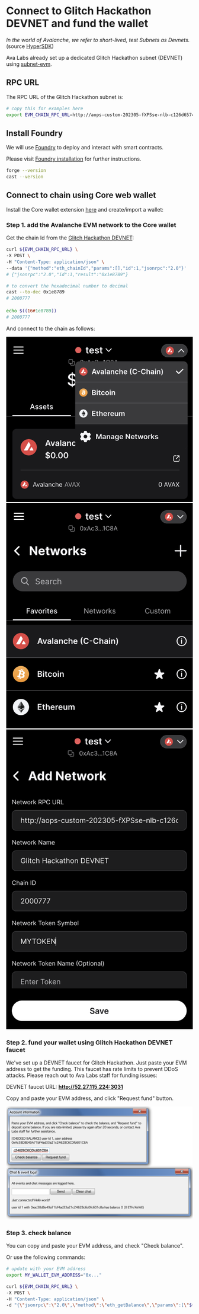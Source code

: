 # Connect to Glitch Hackathon DEVNET and fund the wallet

_In the world of Avalanche, we refer to short-lived, test Subnets as Devnets._ (source [HyperSDK](https://github.com/ava-labs/hypersdk/blob/0907bf7c016c3ab569952201270e37cdfb8592b1/examples/tokenvm/DEVNETS.md))

Ava Labs already set up a dedicated Glitch Hackathon subnet (DEVNET) using [subnet-evm](https://github.com/ava-labs/subnet-evm).

## RPC URL

The RPC URL of the Glitch Hackathon subnet is:

```bash
# copy this for examples here
export EVM_CHAIN_RPC_URL=http://aops-custom-202305-fXPSse-nlb-c126d65745880389.elb.us-west-2.amazonaws.com:9650/ext/bc/KFXPAPGtsvmKq76GdH3Y2ghjaqjhRhTkesiNEqL6E5a4YKRhB/rpc
```

## Install Foundry

We will use [Foundry](https://github.com/foundry-rs/foundry) to deploy and interact with smart contracts.

Please visit [Foundry installation](https://github.com/foundry-rs/foundry#installation) for further instructions.

```sh
forge --version
cast --version
```

## Connect to chain using Core web wallet

Install the Core wallet extension [here](https://core.app) and create/import a wallet:

### Step 1. add the Avalanche EVM network to the Core wallet

Get the chain Id from the [Glitch Hackathon DEVNET](#rpc-url):

```bash
curl ${EVM_CHAIN_RPC_URL} \
-X POST \
-H "Content-Type: application/json" \
--data '{"method":"eth_chainId","params":[],"id":1,"jsonrpc":"2.0"}'
# {"jsonrpc":"2.0","id":1,"result":"0x1e8789"}
```

```bash
# to convert the hexadecimal number to decimal
cast --to-dec 0x1e8789
# 2000777

echo $((16#1e8789))
# 2000777
```

And connect to the chain as follows:

![1](./img/core-glitch-hackathon-devnet-1.png)
![2](./img/core-glitch-hackathon-devnet-2.png)
![3](./img/core-glitch-hackathon-devnet-3.png)

### Step 2. fund your wallet using Glitch Hackathon DEVNET faucet

We've set up a DEVNET faucet for Glitch Hackathon. Just paste your EVM address to get the funding. This faucet has rate limits to prevent DDoS attacks. Please reach out to Ava Labs staff for funding issues:

DEVNET faucet URL: **http://52.27.115.224:3031**

Copy and paste your EVM address, and click "Request fund" button.

![devnet-faucet-1](./img/devnet-faucet-1.png)

### Step 3. check balance

You can copy and paste your EVM address, and check "Check balance".

Or use the following commands:

```bash
# update with your EVM address
export MY_WALLET_EVM_ADDRESS="0x..."
```

```bash
curl ${EVM_CHAIN_RPC_URL} \
-X POST \
-H "Content-Type: application/json" \
-d "{\"jsonrpc\":\"2.0\",\"method\":\"eth_getBalance\",\"params\":[\"${MY_WALLET_EVM_ADDRESS}\", \"latest\"],\"id\":0}"
```
